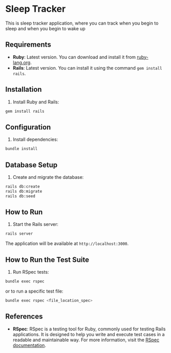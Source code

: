 # Sleep Tracker
This is sleep tracker application, where you can track when you begin to sleep and when you begin to wake up

## Requirements

- **Ruby**: Latest version. You can download and install it from [ruby-lang.org](https://www.ruby-lang.org/en/downloads/).
- **Rails**: Latest version. You can install it using the command `gem install rails`.

## Installation

1. Install Ruby and Rails:
  ```sh
  gem install rails
  ```

## Configuration

1. Install dependencies:
  ```sh
  bundle install
  ```

## Database Setup

1. Create and migrate the database:
  ```sh
  rails db:create
  rails db:migrate
  rails db:seed
  ```

## How to Run

1. Start the Rails server:
  ```sh
  rails server
  ```
  The application will be available at `http://localhost:3000`.

## How to Run the Test Suite

1. Run RSpec tests:
  ```sh
  bundle exec rspec
  ```
  or to run a specific test file:
  ```sh
  bundle exec rspec <file_location_spec>
  ```

## References

- **RSpec**: RSpec is a testing tool for Ruby, commonly used for testing Rails applications. It is designed to help you write and execute test cases in a readable and maintainable way. For more information, visit the [RSpec documentation](https://rspec.info/documentation/).
